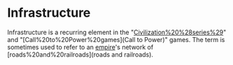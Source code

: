 # Infrastructure

Infrastructure is a recurring element in the "[Civilization%20%28series%29](Civilization)" and "[Call%20to%20Power%20games](Call to Power)" games. The term is sometimes used to refer to an [empire](empire)'s network of [roads%20and%20railroads](roads and railroads).